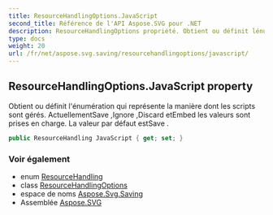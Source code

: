 ```yaml
---
title: ResourceHandlingOptions.JavaScript
second_title: Référence de l'API Aspose.SVG pour .NET
description: ResourceHandlingOptions propriété. Obtient ou définit lénumération qui représente la manière dont les scripts sont gérés. ActuellementSave Ignore Discard etEmbed les valeurs sont prises en charge. La valeur par défaut estSave .
type: docs
weight: 20
url: /fr/net/aspose.svg.saving/resourcehandlingoptions/javascript/
---
```

## ResourceHandlingOptions.JavaScript property

Obtient ou définit l'énumération qui représente la manière dont les scripts sont gérés. ActuellementSave ,Ignore ,Discard etEmbed les valeurs sont prises en charge. La valeur par défaut estSave .

```csharp
public ResourceHandling JavaScript { get; set; }
```

### Voir également

* enum [ResourceHandling](../../resourcehandling/)
* class [ResourceHandlingOptions](../)
* espace de noms [Aspose.Svg.Saving](../../resourcehandlingoptions/)
* Assemblée [Aspose.SVG](../../../)


